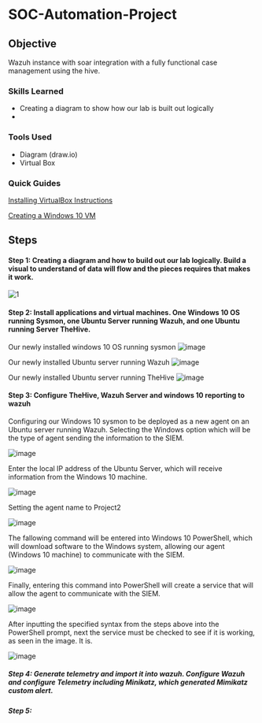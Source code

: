 # SOC-Automation-Project

## Objective

Wazuh instance with soar integration with a fully functional case management using the hive. 

### Skills Learned

- Creating a diagram to show how our lab is built out logically
- 

### Tools Used

- Diagram (draw.io) 
- Virtual Box

### Quick Guides
<a href="https://github.com/GitSavior/Installing-VirtualBox-Instructions/tree/main">Installing VirtualBox Instructions</a>

<a href="https://github.com/GitSavior/Creating-Windows-10-VM/tree/main">Creating a Windows 10 VM</a>
## Steps

#### Step 1: Creating a diagram and how to build out our lab logically. Build a visual to understand of data will flow and the pieces requires that makes it work.

![1](https://github.com/GitSavior/SOC-Automation-Project/assets/162067776/50c83104-710f-41da-a08a-565819c541a0)

#### Step 2: Install applications and virtual machines. One Windows 10 OS running Sysmon, one Ubuntu Server running Wazuh, and one Ubuntu running Server TheHive.

Our newly installed windows 10 OS running sysmon
![image](https://github.com/GitSavior/SOC-Automation-Project/assets/162067776/fcdf1283-24db-4b64-94de-01d4cdcb3612)

Our newly installed Ubuntu server running Wazuh
![image](https://github.com/GitSavior/SOC-Automation-Project/assets/162067776/a37b79ef-32eb-4510-824d-15e71cebb41b)

Our newly installed Ubuntu server running TheHive
![image](https://github.com/GitSavior/SOC-Automation-Project/assets/162067776/3016a696-eb63-4ea1-afe3-655f66d0b753)

#### Step 3: Configure TheHive, Wazuh Server and windows 10 reporting to wazuh

Configuring our Windows 10 sysmon to be deployed as a new agent on an Ubuntu server running Wazuh. Selecting the Windows option which will be the type of agent sending the information to the SIEM.

![image](https://github.com/GitSavior/SOC-Automation-Project/assets/162067776/ffbbc784-dc05-42b1-88c2-5f2495221f7a)

Enter the local IP address of the Ubuntu Server, which will receive information from the Windows 10 machine.

![image](https://github.com/GitSavior/SOC-Automation-Project/assets/162067776/834c069a-57bd-4692-9124-ecd79239afa3)

Setting the agent name to Project2

![image](https://github.com/GitSavior/SOC-Automation-Project/assets/162067776/b2146742-536b-44d9-a18d-268f41977c88)

The fallowing command will be entered into Windows 10 PowerShell, which will download software to the Windows system, allowing our agent (Windows 10 machine) to communicate with the SIEM. 

![image](https://github.com/GitSavior/SOC-Automation-Project/assets/162067776/ef0d9ac8-36ac-4002-98cf-3bec3c281f17)

Finally, entering this command into PowerShell will create a service that will allow the agent to communicate with the SIEM.

![image](https://github.com/GitSavior/SOC-Automation-Project/assets/162067776/d63f5a88-de8d-4c56-8a02-d2a6625ad749)

After inputting the specified syntax from the steps above into the PowerShell prompt, next the service must be checked to see if it is working, as seen in the image. It is.

![image](https://github.com/GitSavior/SOC-Automation-Project/assets/162067776/3796ddbb-d12a-4ee2-88c0-4cb2194e43be)



##### Step 4: Generate telemetry and import it into wazuh. Configure Wazuh and configure Telemetry including Minikatz, which generated Mimikatz custom alert.

##### Step 5: 
